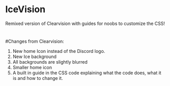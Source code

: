 # IceVision
Remixed version of Clearvision with guides for noobs to customize the CSS!
#
#Changes from Clearvision:
1. New home Icon instead of the Discord logo.
2. New Ice background
3. All backgrounds are slightly blurred
4. Smaller home icon
5. A built in guide in the CSS code explaining what the code does, what it is and how to change it.
